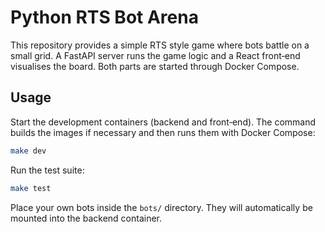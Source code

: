 # Python RTS Bot Arena

This repository provides a simple RTS style game where bots battle on a small grid. A FastAPI server runs the game logic and a React front‑end visualises the board. Both parts are started through Docker Compose.

## Usage

Start the development containers (backend and front‑end). The command builds the
images if necessary and then runs them with Docker Compose:

```bash
make dev
```

Run the test suite:

```bash
make test
```

Place your own bots inside the `bots/` directory. They will automatically be mounted into the backend container.

